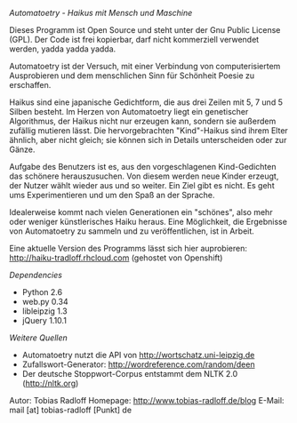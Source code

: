 *Automatoetry - Haikus mit Mensch und Maschine*

Dieses Programm ist Open Source und steht unter der Gnu Public License (GPL). Der Code ist frei kopierbar, darf nicht kommerziell verwendet werden, yadda yadda yadda.


Automatoetry ist der Versuch, mit einer Verbindung von computerisiertem Ausprobieren und dem menschlichen Sinn für Schönheit Poesie zu erschaffen.

Haikus sind eine japanische Gedichtform, die aus drei Zeilen mit 5, 7 und 5 Silben besteht. Im Herzen von Automatoetry liegt ein genetischer Algorithmus, der Haikus nicht nur erzeugen kann, sondern sie außerdem zufällig mutieren lässt. Die hervorgebrachten "Kind"-Haikus sind ihrem Elter ähnlich, aber nicht gleich; sie können sich in Details unterscheiden oder zur Gänze.

Aufgabe des Benutzers ist es, aus den vorgeschlagenen Kind-Gedichten das schönere herauszusuchen. Von diesem werden neue Kinder erzeugt, der Nutzer wählt wieder aus und so weiter. Ein Ziel gibt es nicht. Es geht ums Experimentieren und um den Spaß an der Sprache.

Idealerweise kommt nach vielen Generationen ein "schönes", also mehr oder weniger künstlerisches Haiku heraus. Eine Möglichkeit, die Ergebnisse von Automatoetry zu sammeln und zu veröffentlichen, ist in Arbeit.

Eine aktuelle Version des Programms lässt sich hier auprobieren: http://haiku-tradloff.rhcloud.com (gehostet von Openshift)

*Dependencies*
- Python 2.6
- web.py 0.34
- libleipzig 1.3
- jQuery 1.10.1

*Weitere Quellen*
- Automatoetry nutzt die API von http://wortschatz.uni-leipzig.de
- Zufallswort-Generator: http://wordreference.com/random/deen
- Der deutsche Stoppwort-Corpus entstammt dem NLTK 2.0 (http://nltk.org)

Autor: Tobias Radloff
Homepage: http://www.tobias-radloff.de/blog
E-Mail: mail [at] tobias-radloff [Punkt] de
